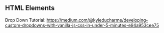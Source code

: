 ## HTML Elements

Drop Down Tutorial: https://medium.com/@kyleducharme/developing-custom-dropdowns-with-vanilla-js-css-in-under-5-minutes-e94a953cee75


